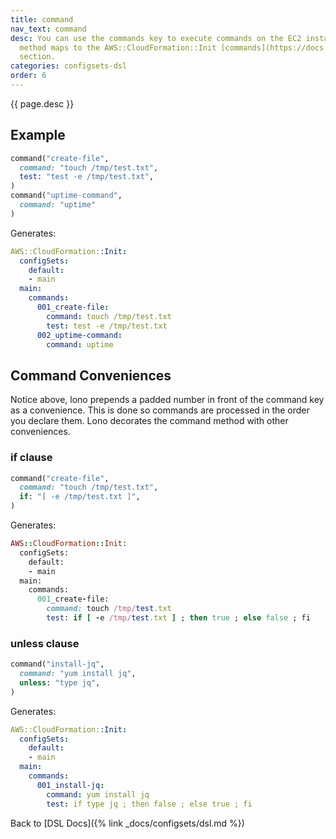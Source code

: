 ```yaml
---
title: command
nav_text: command
desc: You can use the commands key to execute commands on the EC2 instance. The command
  method maps to the AWS::CloudFormation::Init [commands](https://docs.aws.amazon.com/AWSCloudFormation/latest/UserGuide/aws-resource-init.html#aws-resource-init-commands)
  section.
categories: configsets-dsl
order: 6
---
```


{{ page.desc }}

## Example

```ruby
command("create-file",
  command: "touch /tmp/test.txt",
  test: "test -e /tmp/test.txt",
)
command("uptime-command",
  command: "uptime"
)
```

Generates:

```yaml
AWS::CloudFormation::Init:
  configSets:
    default:
    - main
  main:
    commands:
      001_create-file:
        command: touch /tmp/test.txt
        test: test -e /tmp/test.txt
      002_uptime-command:
        command: uptime
```

## Command Conveniences

Notice above, lono prepends a padded number in front of the command key as a convenience. This is done so commands are processed in the order you declare them. Lono decorates the command method with other conveniences.

### if clause

```ruby
command("create-file",
  command: "touch /tmp/test.txt",
  if: "[ -e /tmp/test.txt ]",
)
```

Generates:

```ruby
AWS::CloudFormation::Init:
  configSets:
    default:
    - main
  main:
    commands:
      001_create-file:
        command: touch /tmp/test.txt
        test: if [ -e /tmp/test.txt ] ; then true ; else false ; fi
```

### unless clause

```ruby
command("install-jq",
  command: "yum install jq",
  unless: "type jq",
)
```

Generates:

```yaml
AWS::CloudFormation::Init:
  configSets:
    default:
    - main
  main:
    commands:
      001_install-jq:
        command: yum install jq
        test: if type jq ; then false ; else true ; fi
```

Back to [DSL Docs]({% link _docs/configsets/dsl.md %})


